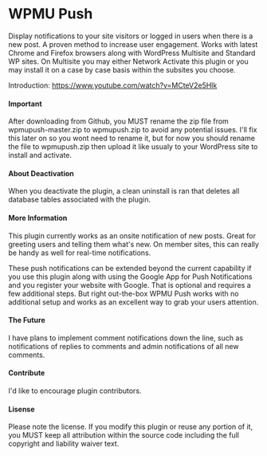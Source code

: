 # WPMU Push
Display notifications to your site visitors or logged in users when there is a new post. A proven method to increase user engagement. Works with latest Chrome and Firefox browsers along with WordPress Multisite and Standard WP sites. On Multisite you may either Network Activate this plugin or you may install it on a case by case basis within the subsites you choose.

Introduction: https://www.youtube.com/watch?v=MCteV2e5Hlk

#### Important
After downloading from Github, you MUST rename the zip file from wpmupush-master.zip to wpmupush.zip to avoid any potential issues. I'll fix this later on so you wont need to rename it, but for now you should rename the file to wpmupush.zip then upload it like usualy to your WordPress site to install and activate.

#### About Deactivation
When you deactivate the plugin, a clean uninstall is ran that deletes all database tables associated with the plugin.

#### More Information
This plugin currently works as an onsite notification of new posts. Great for greeting users and telling them what's new. On member sites, this can really be handy as well for real-time notifications.

These push notifications can be extended beyond the current capability if you use this plugin along with using the Google App for Push Notifications and you register your website with Google. That is optional and requires a few additional steps. But right out-the-box WPMU Push works with no additional setup and works as an excellent way to grab your users attention.

#### The Future
I have plans to implement comment notifications down the line, such as notifications of replies to comments and admin notifications of all new comments.

#### Contribute
I'd like to encourage plugin contributors.

#### Lisense
Please note the license. If you modify this plugin or reuse any portion of it, you MUST keep all attribution within the source code including the full copyright and liability waiver text.
